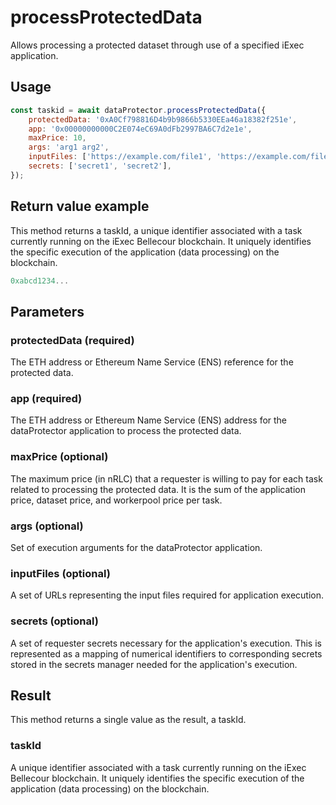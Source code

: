 # processProtectedData

Allows processing a protected dataset through use of a specified iExec application.

## Usage

```javascript
const taskid = await dataProtector.processProtectedData({
    protectedData: '0xA0Cf798816D4b9b9866b5330EEa46a18382f251e',
    app: '0x00000000000C2E074eC69A0dFb2997BA6C7d2e1e',
    maxPrice: 10,
    args: 'arg1 arg2',
    inputFiles: ['https://example.com/file1', 'https://example.com/file2'],
    secrets: ['secret1', 'secret2'],
});
```

## Return value example

This method returns a taskId, a unique identifier associated with a task currently running on the iExec Bellecour blockchain. It uniquely identifies the specific execution of the application (data processing) on the blockchain.

```javascript
0xabcd1234...
```

## Parameters

### protectedData (required)

The ETH address or Ethereum Name Service (ENS) reference for the protected data.

### app (required)

The ETH address or Ethereum Name Service (ENS) address for the dataProtector application to process the protected data.

### maxPrice (optional)

The maximum price (in nRLC) that a requester is willing to pay for each task related to processing the protected data. It is the sum of the application price, dataset price, and workerpool price per task.

### args (optional)

Set of execution arguments for the dataProtector application.

### inputFiles (optional)

A set of URLs representing the input files required for application execution.

### secrets (optional)

A set of requester secrets necessary for the application's execution. This is represented as a mapping of numerical identifiers to corresponding secrets stored in the secrets manager needed for the application's execution.

## Result

This method returns a single value as the result, a taskId.

### taskId

A unique identifier associated with a task currently running on the iExec Bellecour blockchain. It uniquely identifies the specific execution of the application (data processing) on the blockchain.